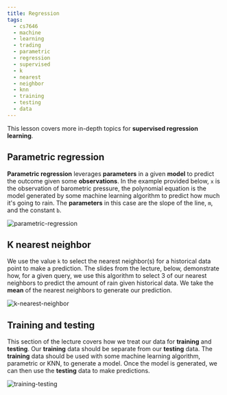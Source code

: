 ```yaml
---
title: Regression
tags:
  - cs7646
  - machine
  - learning
  - trading
  - parametric
  - regression
  - supervised
  - k
  - nearest
  - neighbor
  - knn
  - training
  - testing
  - data
---
```


This lesson covers more in-depth topics for **supervised regression learning**.

## Parametric regression

**Parametric regression** leverages **parameters** in a given **model** to
predict the outcome given some **observations**. In the example provided below,
`x` is the observation of barometric pressure, the polynomial equation is the
model generated by some machine learning algorithm to predict how much it's
going to rain. The **parameters** in this case are the slope of the line, `m`,
and the constant `b`.

![parametric-regression](parametric-regression.png)

## K nearest neighbor

We use the value `k` to select the nearest neighbor(s) for a historical data
point to make a prediction. The slides from the lecture, below, demonstrate how,
for a given query, we use this algorithm to select 3 of our nearest neighbors to
predict the amount of rain given historical data. We take the **mean** of the
nearest neighbors to generate our prediction.

![k-nearest-neighbor](k-nearest-neighbor.png)

## Training and testing

This section of the lecture covers how we treat our data for **training** and
**testing**. Our **training** data should be separate from our **testing** data.
The **training** data should be used with some machine learning algorithm,
parametric or KNN, to generate a model. Once the model is generated, we can then
use the **testing** data to make predictions.

![training-testing](training-testing.png)
